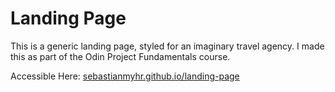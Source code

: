 # Landing Page

This is a generic landing page, styled for an imaginary travel agency. I made this as part of the Odin Project Fundamentals course.

Accessible Here: [sebastianmyhr.github.io/landing-page](https://sebastianmyhr.github.io/landing-page)
